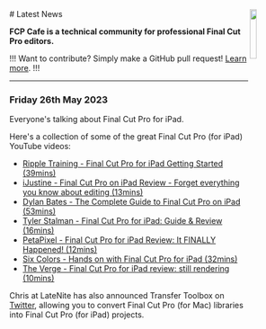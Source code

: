 <img src="https://raw.githubusercontent.com/CommandPost/FinalCutPro/master/docs/static/fcpcafe.png" align="right" width="15%" height="15%" />
# Latest News

**FCP Cafe is a technical community for professional Final Cut Pro editors.**

!!!
Want to contribute? Simply make a GitHub pull request! [Learn more](https://fcp.cafe/contribute/).
!!!

---

### Friday 26th May 2023

Everyone's talking about Final Cut Pro for iPad.

Here's a collection of some of the great Final Cut Pro (for iPad) YouTube videos:

- [Ripple Training - Final Cut Pro for iPad Getting Started (39mins)](https://www.youtube.com/watch?v=XvMDC9V3-Rs)
- [iJustine - Final Cut Pro on iPad Review - Forget everything you know about editing (13mins)](https://www.youtube.com/watch?v=MjRouMY7bgU)
- [Dylan Bates - The Complete Guide to Final Cut Pro on iPad (53mins)](https://www.youtube.com/watch?v=iLXnuoEPheQ)
- [Tyler Stalman - Final Cut Pro for iPad: Guide & Review (16mins)](https://www.youtube.com/watch?v=eKG_T9GumVM)
- [PetaPixel - Final Cut Pro for iPad Review: It FINALLY Happened! (12mins)](https://www.youtube.com/watch?v=cacbcjvlFRg)
- [Six Colors - Hands on with Final Cut Pro for iPad (32mins)](https://www.youtube.com/watch?v=VpwUN5o_3mo)
- [The Verge - Final Cut Pro for iPad review: still rendering (10mins)](https://www.youtube.com/watch?v=r4QCQ7qGsL4)

Chris at LateNite has also announced Transfer Toolbox on [Twitter](https://twitter.com/chrisatlatenite/status/1661610054292758529), allowing you to convert Final Cut Pro (for Mac) libraries into Final Cut Pro (for iPad) projects.